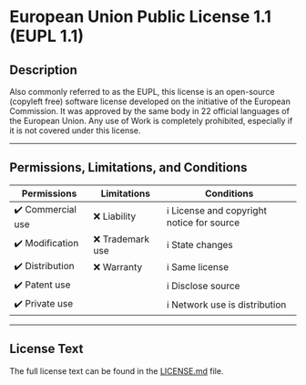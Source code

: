 # European Union Public License 1.1 (EUPL 1.1)

## Description

Also commonly referred to as the EUPL, this license is an open-source (copyleft free) software license developed on the initiative of the European Commission. It was approved by the same body in 22 official languages of the European Union. Any use of Work is completely prohibited, especially if it is not covered under this license.

---

## Permissions, Limitations, and Conditions

| **Permissions**   | **Limitations**  | **Conditions**                             |
| ----------------- | ---------------- | ------------------------------------------ |
| ✔️ Commercial use | ❌ Liability     | ℹ️ License and copyright notice for source |
| ✔️ Modification   | ❌ Trademark use | ℹ️ State changes                           |
| ✔️ Distribution   | ❌ Warranty      | ℹ️ Same license                            |
| ✔️ Patent use     |                  | ℹ️ Disclose source                         |
| ✔️ Private use    |                  | ℹ️ Network use is distribution             |

---

## License Text

The full license text can be found in the [LICENSE.md](./LICENSE.md) file.

